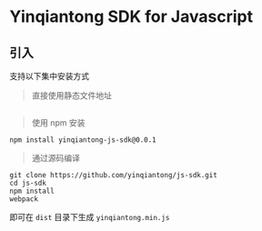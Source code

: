 # Yinqiantong SDK for Javascript

## 引入

支持以下集中安装方式

> 直接使用静态文件地址

```

```

> 使用 npm 安装

```
npm install yinqiantong-js-sdk@0.0.1
```

> 通过源码编译

```
git clone https://github.com/yinqiantong/js-sdk.git
cd js-sdk
npm install
webpack
```

即可在 `dist` 目录下生成 `yinqiantong.min.js`
